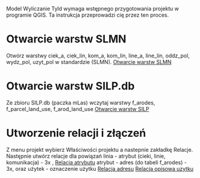 Model Wyliczanie Tyld wymaga wstępnego przygotowania projektu w programie QGIS. Ta instrukcja przeprowadzi cię przez ten proces.

# Otwarcie warstw SLMN

Otwórz warstwy ciek_a, ciek_lin, kom_a, kom_lin, line_a, line_lin, oddz_pol, wydz_pol, uzyt_pol w standardzie (SLMN).
[Otwarcie warstw SLMN](images/warstwyslmn.png)

# Otwarcie warstw SILP.db

Ze zbioru SILP.db (paczka mLas) wczytaj warstwy f_arodes, f_parcel_land_use, f_arod_land_use
[Otwarcie warstw SILP](images/warstwysilp.png)

# Utworzenie relacji i złączeń

Z menu projekt wybierz Właściwości projektu a nastepnie zakładkę Relacje. 
Następnie utwórz relacje dla powiązań linia - atrybut (cieki, linie, komunikacja) - 3x , 
[Relacja atrybutu](images/atrybut.png)
atrybut - adres (do tabeli f_arodes) - 3x, oraz użytek - oznaczenie użytku
[Relacja adresu](images/adres.png)
[Relacja opisowa uzytku](images/atrybutyuzytku.png)


